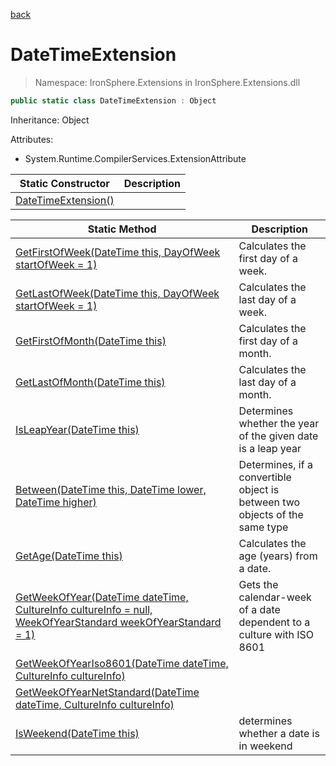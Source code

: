 ﻿[back](/IronSphere.Extensions/types)

# DateTimeExtension

> Namespace: IronSphere.Extensions in  IronSphere.Extensions.dll



```csharp
public static class DateTimeExtension : Object
```
Inheritance: Object



Attributes:
        
* System.Runtime.CompilerServices.ExtensionAttribute


| Static Constructor | Description |
| --- | --- |
| [DateTimeExtension()](Link) |  |


| Static Method | Description |
| --- | --- |
| [GetFirstOfWeek(DateTime this, DayOfWeek startOfWeek = 1)](DateTimeExtension_GetFirstOfWeek(DateTime,DayOfWeek)) | Calculates the first day of a week. |
| [GetLastOfWeek(DateTime this, DayOfWeek startOfWeek = 1)](DateTimeExtension_GetLastOfWeek(DateTime,DayOfWeek)) | Calculates the last day of a week. |
| [GetFirstOfMonth(DateTime this)](DateTimeExtension_GetFirstOfMonth(DateTime)) | Calculates the first day of a month. |
| [GetLastOfMonth(DateTime this)](DateTimeExtension_GetLastOfMonth(DateTime)) | Calculates the last day of a month. |
| [IsLeapYear(DateTime this)](DateTimeExtension_IsLeapYear(DateTime)) | Determines whether the year of the given date is a leap year |
| [Between(DateTime this, DateTime lower, DateTime higher)](DateTimeExtension_Between(DateTime,DateTime,DateTime)) | Determines, if a convertible object is between two objects of the same type |
| [GetAge(DateTime this)](DateTimeExtension_GetAge(DateTime)) | Calculates the age (years) from a date. |
| [GetWeekOfYear(DateTime dateTime, CultureInfo cultureInfo = null, WeekOfYearStandard weekOfYearStandard = 1)](DateTimeExtension_GetWeekOfYear(DateTime,CultureInfo,WeekOfYearStandard)) | Gets the calendar-week of a date dependent to a culture with ISO 8601 |
| [GetWeekOfYearIso8601(DateTime dateTime, CultureInfo cultureInfo)](DateTimeExtension_GetWeekOfYearIso8601(DateTime,CultureInfo)) |  |
| [GetWeekOfYearNetStandard(DateTime dateTime, CultureInfo cultureInfo)](DateTimeExtension_GetWeekOfYearNetStandard(DateTime,CultureInfo)) |  |
| [IsWeekend(DateTime this)](DateTimeExtension_IsWeekend(DateTime)) | determines whether a date is in weekend |
